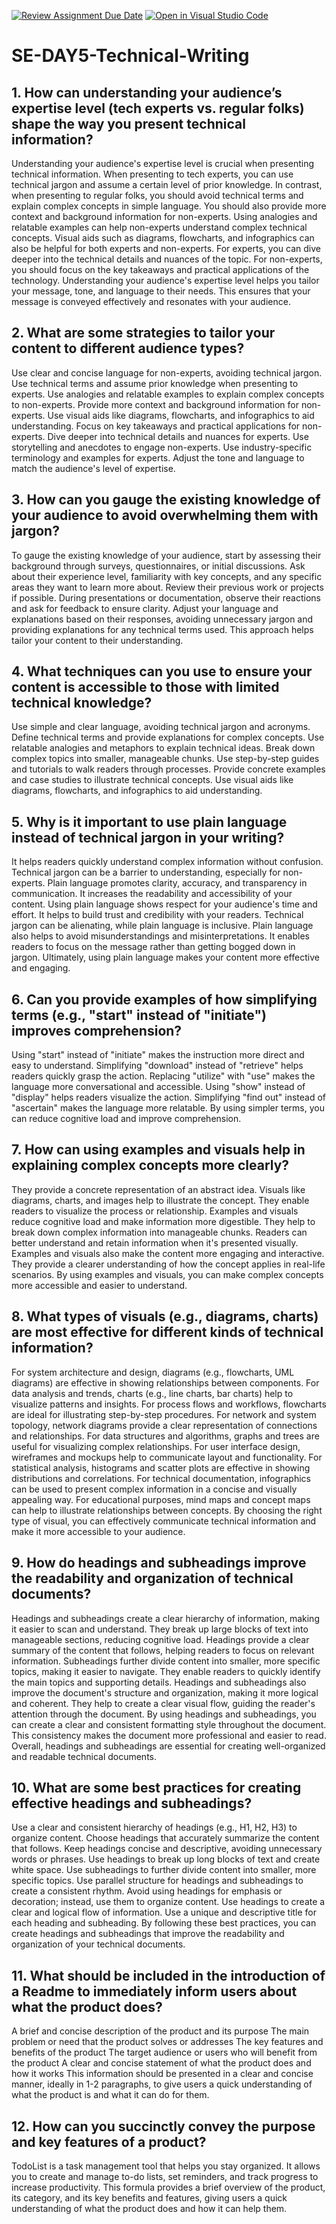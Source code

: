 [![Review Assignment Due Date](https://classroom.github.com/assets/deadline-readme-button-22041afd0340ce965d47ae6ef1cefeee28c7c493a6346c4f15d667ab976d596c.svg)](https://classroom.github.com/a/zsAR-pyY)
[![Open in Visual Studio Code](https://classroom.github.com/assets/open-in-vscode-2e0aaae1b6195c2367325f4f02e2d04e9abb55f0b24a779b69b11b9e10269abc.svg)](https://classroom.github.com/online_ide?assignment_repo_id=15655476&assignment_repo_type=AssignmentRepo)
# SE-DAY5-Technical-Writing
## 1. How can understanding your audience’s expertise level (tech experts vs. regular folks) shape the way you present technical information?
Understanding your audience's expertise level is crucial when presenting technical information. When presenting to tech experts, you can use technical jargon and assume a certain level of prior knowledge. In contrast, when presenting to regular folks, you should avoid technical terms and explain complex concepts in simple language. You should also provide more context and background information for non-experts. Using analogies and relatable examples can help non-experts understand complex technical concepts. Visual aids such as diagrams, flowcharts, and infographics can also be helpful for both experts and non-experts. For experts, you can dive deeper into the technical details and nuances of the topic. For non-experts, you should focus on the key takeaways and practical applications of the technology. Understanding your audience's expertise level helps you tailor your message, tone, and language to their needs. This ensures that your message is conveyed effectively and resonates with your audience.
## 2. What are some strategies to tailor your content to different audience types?
Use clear and concise language for non-experts, avoiding technical jargon. Use technical terms and assume prior knowledge when presenting to experts. Use analogies and relatable examples to explain complex concepts to non-experts. Provide more context and background information for non-experts. Use visual aids like diagrams, flowcharts, and infographics to aid understanding. Focus on key takeaways and practical applications for non-experts. Dive deeper into technical details and nuances for experts. Use storytelling and anecdotes to engage non-experts. Use industry-specific terminology and examples for experts. Adjust the tone and language to match the audience's level of expertise.
## 3. How can you gauge the existing knowledge of your audience to avoid overwhelming them with jargon?
 To gauge the existing knowledge of your audience, start by assessing their background through surveys, questionnaires, or initial discussions. Ask about their experience level, familiarity with key concepts, and any specific areas they want to learn more about. Review their previous work or projects if possible. During presentations or documentation, observe their reactions and ask for feedback to ensure clarity. Adjust your language and explanations based on their responses, avoiding unnecessary jargon and providing explanations for any technical terms used. This approach helps tailor your content to their understanding.
## 4. What techniques can you use to ensure your content is accessible to those with limited technical knowledge?
Use simple and clear language, avoiding technical jargon and acronyms. Define technical terms and provide explanations for complex concepts. Use relatable analogies and metaphors to explain technical ideas. Break down complex topics into smaller, manageable chunks. Use step-by-step guides and tutorials to walk readers through processes. Provide concrete examples and case studies to illustrate technical concepts. Use visual aids like diagrams, flowcharts, and infographics to aid understanding. 
## 5. Why is it important to use plain language instead of technical jargon in your writing?
It helps readers quickly understand complex information without confusion. Technical jargon can be a barrier to understanding, especially for non-experts. Plain language promotes clarity, accuracy, and transparency in communication. It increases the readability and accessibility of your content. Using plain language shows respect for your audience's time and effort. It helps to build trust and credibility with your readers. Technical jargon can be alienating, while plain language is inclusive. Plain language also helps to avoid misunderstandings and misinterpretations. It enables readers to focus on the message rather than getting bogged down in jargon. Ultimately, using plain language makes your content more effective and engaging.
## 6. Can you provide examples of how simplifying terms (e.g., "start" instead of "initiate") improves comprehension?
Using "start" instead of "initiate" makes the instruction more direct and easy to understand. Simplifying "download" instead of "retrieve" helps readers quickly grasp the action. Replacing "utilize" with "use" makes the language more conversational and accessible. Using "show" instead of "display" helps readers visualize the action. Simplifying "find out" instead of "ascertain" makes the language more relatable. By using simpler terms, you can reduce cognitive load and improve comprehension.
## 7. How can using examples and visuals help in explaining complex concepts more clearly?
They provide a concrete representation of an abstract idea. Visuals like diagrams, charts, and images help to illustrate the concept. They enable readers to visualize the process or relationship. Examples and visuals reduce cognitive load and make information more digestible. They help to break down complex information into manageable chunks. Readers can better understand and retain information when it's presented visually. Examples and visuals also make the content more engaging and interactive. They provide a clearer understanding of how the concept applies in real-life scenarios. By using examples and visuals, you can make complex concepts more accessible and easier to understand.
## 8. What types of visuals (e.g., diagrams, charts) are most effective for different kinds of technical information?
For system architecture and design, diagrams (e.g., flowcharts, UML diagrams) are effective in showing relationships between components. For data analysis and trends, charts (e.g., line charts, bar charts) help to visualize patterns and insights. For process flows and workflows, flowcharts are ideal for illustrating step-by-step procedures. For network and system topology, network diagrams provide a clear representation of connections and relationships. For data structures and algorithms, graphs and trees are useful for visualizing complex relationships. For user interface design, wireframes and mockups help to communicate layout and functionality. For statistical analysis, histograms and scatter plots are effective in showing distributions and correlations. For technical documentation, infographics can be used to present complex information in a concise and visually appealing way. For educational purposes, mind maps and concept maps can help to illustrate relationships between concepts. By choosing the right type of visual, you can effectively communicate technical information and make it more accessible to your audience.
## 9. How do headings and subheadings improve the readability and organization of technical documents?
Headings and subheadings create a clear hierarchy of information, making it easier to scan and understand. They break up large blocks of text into manageable sections, reducing cognitive load. Headings provide a clear summary of the content that follows, helping readers to focus on relevant information. Subheadings further divide content into smaller, more specific topics, making it easier to navigate. They enable readers to quickly identify the main topics and supporting details. Headings and subheadings also improve the document's structure and organization, making it more logical and coherent. They help to create a clear visual flow, guiding the reader's attention through the document. By using headings and subheadings, you can create a clear and consistent formatting style throughout the document. This consistency makes the document more professional and easier to read. Overall, headings and subheadings are essential for creating well-organized and readable technical documents.
## 10. What are some best practices for creating effective headings and subheadings?
Use a clear and consistent hierarchy of headings (e.g., H1, H2, H3) to organize content. Choose headings that accurately summarize the content that follows. Keep headings concise and descriptive, avoiding unnecessary words or phrases. Use headings to break up long blocks of text and create white space. Use subheadings to further divide content into smaller, more specific topics. Use parallel structure for headings and subheadings to create a consistent rhythm. Avoid using headings for emphasis or decoration; instead, use them to organize content. Use headings to create a clear and logical flow of information. Use a unique and descriptive title for each heading and subheading. By following these best practices, you can create headings and subheadings that improve the readability and organization of your technical documents.
## 11. What should be included in the introduction of a Readme to immediately inform users about what the product does?
A brief and concise description of the product and its purpose
The main problem or need that the product solves or addresses
The key features and benefits of the product
The target audience or users who will benefit from the product
A clear and concise statement of what the product does and how it works
This information should be presented in a clear and concise manner, ideally in 1-2 paragraphs, to give users a quick understanding of what the product is and what it can do for them.
## 12. How can you succinctly convey the purpose and key features of a product?
TodoList is a task management tool that helps you stay organized. It allows you to create and manage to-do lists, set reminders, and track progress to increase productivity.
This formula provides a brief overview of the product, its category, and its key benefits and features, giving users a quick understanding of what the product does and how it can help them.





